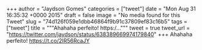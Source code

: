 
+++
author = "Jaydson Gomes"
categories = ["tweet"]
date = "Mon Aug 31 16:35:32 +0000 2015"
draft = false
image = "No media found for this Tweet"
slug = "74d126f059e1dbb46864f9b91c37809ef83c16b5"
tags = ["tweet"]
title = """Ahahaha perfeito! https:/..."""
tweet = true
tweet_url = "https://twitter.com/jaydson/status/638389669974179840"
+++
Ahahaha perfeito! https://t.co/2IR56RcaJY
